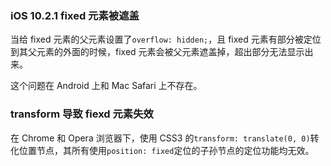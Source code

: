 ### iOS 10.2.1 fixed 元素被遮盖
当给 fixed 元素的父元素设置了`overflow: hidden;`，且 fixed 元素有部分被定位到其父元素的外面的时候，fixed 元素会被父元素遮盖掉，超出部分无法显示出来。

这个问题在 Android 上和 Mac Safari 上不存在。


### transform 导致 fiexd 元素失效
在 Chrome 和 Opera 浏览器下，使用 CSS3 的`transform: translate(0, 0)`转化位置节点，其所有使用`position: fixed`定位的子孙节点的定位功能均无效。

